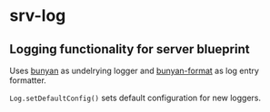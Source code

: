 # srv-log
## Logging functionality for server blueprint

Uses [bunyan](https://github.com/trentm/node-bunyan) as undelrying logger and [bunyan-format](https://github.com/thlorenz/bunyan-format) as log entry formatter.

`Log.setDefaultConfig()` sets default configuration for new loggers.
